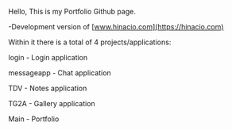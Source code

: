 Hello, This is my Portfolio Github page.

-Development version of [www.hinacio.com](https://hinacio.com)

Within it there is a total of 4 projects/applications:

login - Login application

messageapp - Chat application

TDV - Notes application

TG2A - Gallery application

Main - Portfolio
